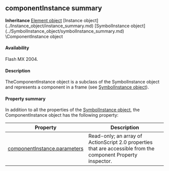 ## componentInstance summary

**Inheritance** [Element object](../Element_object/element_summary.md) \[Instance object](../Instance_object/instance_summary.md) \[SymbolInstance object](../SymbolInstance_object/symbolInstance_summary.md) \ComponentInstance object

#### Availability

Flash MX 2004.

#### Description

TheComponentInstance object is a subclass of the SymbolInstance object and represents a component in a frame (see [SymbolInstance object](../SymbolInstance_object/symbolInstance_summary.md)).

#### Property summary

In addition to all the properties of the [SymbolInstance object](../SymbolInstance_object/symbolInstance_summary.md), the ComponentInstance object has the following property:

| **Property**                                                  | **Description**                                                                                               |
|---------------------------------------------------------------|---------------------------------------------------------------------------------------------------------------|
| [componentInstance.parameters](../ComponentInstance_object/componentInstance.md) | Read-only; an array of ActionScript 2.0 properties that are accessible from the component Property inspector. |

<span id="componentInstance.parameters" class="anchor"></span>

